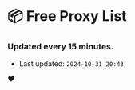 # :package: Free Proxy List
### Updated every 15 minutes.

- Last updated: `2024-10-31 20:43`

:heart:
